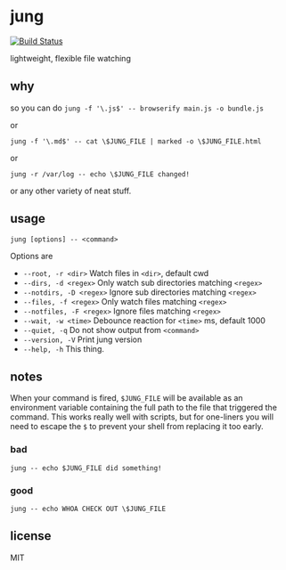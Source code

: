 jung
=====

[![Build Status](https://travis-ci.org/jarofghosts/jung.png?branch=master)](https://travis-ci.org/jarofghosts/jung)

lightweight, flexible file watching

## why

so you can do `jung -f '\.js$' -- browserify main.js -o bundle.js`

or

`jung -f '\.md$' -- cat \$JUNG_FILE | marked -o \$JUNG_FILE.html`

or

`jung -r /var/log -- echo \$JUNG_FILE changed!`

or any other variety of neat stuff.

## usage

`jung [options] -- <command>`

Options are

* `--root, -r <dir>` Watch files in `<dir>`, default cwd
* `--dirs, -d <regex>` Only watch sub directories matching `<regex>`
* `--notdirs, -D <regex>` Ignore sub directories matching `<regex>`
* `--files, -f <regex>` Only watch files matching `<regex>`
* `--notfiles, -F <regex>` Ignore files matching `<regex>`
* `--wait, -w <time>` Debounce reaction for `<time>` ms, default 1000
* `--quiet, -q` Do not show output from `<command>`
* `--version, -V` Print jung version
* `--help, -h` This thing.

## notes

When your command is fired, `$JUNG_FILE` will be available as an environment
variable containing the full path to the file that triggered the command. This
works really well with scripts, but for one-liners you will need to escape the
`$` to prevent your shell from replacing it too early.

### bad

`jung -- echo $JUNG_FILE did something!`

### good

`jung -- echo WHOA CHECK OUT \$JUNG_FILE`

## license

MIT
